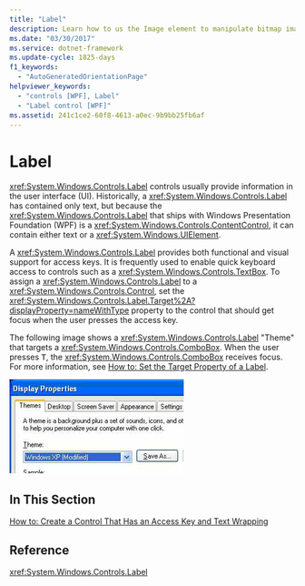 ```yaml
---
title: "Label"
description: Learn how to us the Image element to manipulate bitmap images in a Windows Presentation Foundation (WPF) application.
ms.date: "03/30/2017"
ms.service: dotnet-framework
ms.update-cycle: 1825-days
f1_keywords:
  - "AutoGeneratedOrientationPage"
helpviewer_keywords:
  - "controls [WPF], Label"
  - "Label control [WPF]"
ms.assetid: 241c1ce2-60f8-4613-a0ec-9b9bb25fb6af
---
```

# Label

<xref:System.Windows.Controls.Label> controls usually provide information in the user interface (UI).  Historically, a <xref:System.Windows.Controls.Label> has contained only text, but because the <xref:System.Windows.Controls.Label> that ships with Windows Presentation Foundation (WPF) is a <xref:System.Windows.Controls.ContentControl>, it can contain either text or a <xref:System.Windows.UIElement>.

A <xref:System.Windows.Controls.Label> provides both functional and visual support for access keys. It is frequently used to enable quick keyboard access to controls such as a <xref:System.Windows.Controls.TextBox>. To assign a <xref:System.Windows.Controls.Label> to a <xref:System.Windows.Controls.Control>, set the <xref:System.Windows.Controls.Label.Target%2A?displayProperty=nameWithType> property to the control that should get focus when the user presses the access key.

The following image shows a <xref:System.Windows.Controls.Label> "Theme" that targets a <xref:System.Windows.Controls.ComboBox>.  When the user presses <kbd>T</kbd>, the <xref:System.Windows.Controls.ComboBox> receives focus.  For more information, see [How to: Set the Target Property of a Label](/previous-versions/dotnet/netframework-3.5/ms752101(v=vs.90)).

![Screenshot of Display Properties dialog showing labeled by usage.](./media/label/display-properties-labeled-by.png "LabeledBy")

## In This Section

[How to: Create a Control That Has an Access Key and Text Wrapping](how-to-create-a-control-that-has-an-access-key-and-text-wrapping.md)

## Reference

<xref:System.Windows.Controls.Label>

